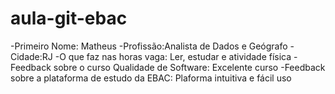 # aula-git-ebac
-Primeiro Nome: Matheus 
-Profissão:Analista de Dados e Geógrafo 
-Cidade:RJ 
-O que faz nas horas vaga: Ler, estudar e atividade física 
-Feedback sobre o curso Qualidade de Software: Excelente curso 
-Feedback sobre a plataforma de estudo da EBAC: Plaforma intuitiva e fácil uso 
